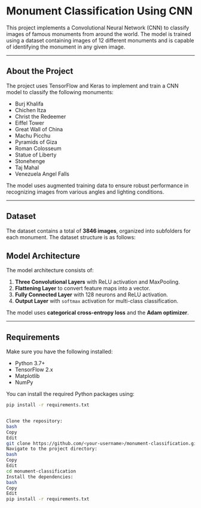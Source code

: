 # Monument Classification Using CNN

This project implements a Convolutional Neural Network (CNN) to classify images of famous monuments from around the world. The model is trained using a dataset containing images of 12 different monuments and is capable of identifying the monument in any given image.

---


## About the Project

The project uses TensorFlow and Keras to implement and train a CNN model to classify the following monuments:
- Burj Khalifa
- Chichen Itza
- Christ the Redeemer
- Eiffel Tower
- Great Wall of China
- Machu Picchu
- Pyramids of Giza
- Roman Colosseum
- Statue of Liberty
- Stonehenge
- Taj Mahal
- Venezuela Angel Falls

The model uses augmented training data to ensure robust performance in recognizing images from various angles and lighting conditions.

---

## Dataset

The dataset contains a total of **3846 images**, organized into subfolders for each monument. The dataset structure is as follows:

## Model Architecture

The model architecture consists of:
1. **Three Convolutional Layers** with ReLU activation and MaxPooling.
2. **Flattening Layer** to convert feature maps into a vector.
3. **Fully Connected Layer** with 128 neurons and ReLU activation.
4. **Output Layer** with `softmax` activation for multi-class classification.

The model uses **categorical cross-entropy loss** and the **Adam optimizer**.

---

## Requirements

Make sure you have the following installed:
- Python 3.7+
- TensorFlow 2.x
- Matplotlib
- NumPy

You can install the required Python packages using:
```bash
pip install -r requirements.txt


Clone the repository:
bash
Copy
Edit
git clone https://github.com/<your-username>/monument-classification.git
Navigate to the project directory:
bash
Copy
Edit
cd monument-classification
Install the dependencies:
bash
Copy
Edit
pip install -r requirements.txt
